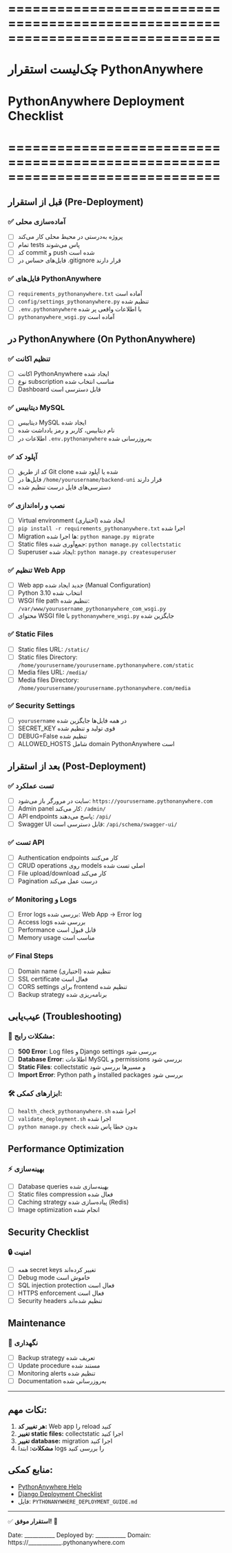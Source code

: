 # ==============================================================================
# چک‌لیست استقرار PythonAnywhere
# PythonAnywhere Deployment Checklist
# ==============================================================================

## قبل از استقرار (Pre-Deployment)

### ✅ آماده‌سازی محلی
- [ ] پروژه به‌درستی در محیط محلی کار می‌کند
- [ ] تمام tests پاس می‌شوند
- [ ] کد commit و push شده است
- [ ] فایل‌های حساس در .gitignore قرار دارند

### ✅ فایل‌های PythonAnywhere
- [ ] `requirements_pythonanywhere.txt` آماده است
- [ ] `config/settings_pythonanywhere.py` تنظیم شده
- [ ] `.env.pythonanywhere` با اطلاعات واقعی پر شده
- [ ] `pythonanywhere_wsgi.py` آماده است

## در PythonAnywhere (On PythonAnywhere)

### ✅ تنظیم اکانت
- [ ] اکانت PythonAnywhere ایجاد شده
- [ ] نوع subscription مناسب انتخاب شده
- [ ] Dashboard قابل دسترسی است

### ✅ دیتابیس MySQL
- [ ] دیتابیس MySQL ایجاد شده
- [ ] نام دیتابیس، کاربر و رمز یادداشت شده
- [ ] اطلاعات در `.env.pythonanywhere` به‌روزرسانی شده

### ✅ آپلود کد
- [ ] کد از طریق Git clone شده یا آپلود شده
- [ ] فایل‌ها در `/home/yourusername/backend-uni` قرار دارند
- [ ] دسترسی‌های فایل درست تنظیم شده

### ✅ نصب و راه‌اندازی
- [ ] Virtual environment ایجاد شده (اختیاری)
- [ ] `pip install -r requirements_pythonanywhere.txt` اجرا شده
- [ ] Migration ها اجرا شده: `python manage.py migrate`
- [ ] Static files جمع‌آوری شده: `python manage.py collectstatic`
- [ ] Superuser ایجاد شده: `python manage.py createsuperuser`

### ✅ تنظیم Web App
- [ ] Web app جدید ایجاد شده (Manual Configuration)
- [ ] Python 3.10 انتخاب شده
- [ ] WSGI file path تنظیم شده: `/var/www/yourusername_pythonanywhere_com_wsgi.py`
- [ ] محتوای WSGI file با `pythonanywhere_wsgi.py` جایگزین شده

### ✅ Static Files
- [ ] Static files URL: `/static/`
- [ ] Static files Directory: `/home/yourusername/yourusername.pythonanywhere.com/static`
- [ ] Media files URL: `/media/`
- [ ] Media files Directory: `/home/yourusername/yourusername.pythonanywhere.com/media`

### ✅ Security Settings
- [ ] `yourusername` در همه فایل‌ها جایگزین شده
- [ ] SECRET_KEY قوی تولید و تنظیم شده
- [ ] DEBUG=False تنظیم شده
- [ ] ALLOWED_HOSTS شامل domain PythonAnywhere است

## بعد از استقرار (Post-Deployment)

### ✅ تست عملکرد
- [ ] سایت در مرورگر باز می‌شود: `https://yourusername.pythonanywhere.com`
- [ ] Admin panel کار می‌کند: `/admin/`
- [ ] API endpoints پاسخ می‌دهند: `/api/`
- [ ] Swagger UI قابل دسترسی است: `/api/schema/swagger-ui/`

### ✅ تست API
- [ ] Authentication endpoints کار می‌کنند
- [ ] CRUD operations روی models اصلی تست شده
- [ ] File upload/download کار می‌کند
- [ ] Pagination درست عمل می‌کند

### ✅ Monitoring و Logs
- [ ] Error logs بررسی شده: Web App → Error log
- [ ] Access logs بررسی شده
- [ ] Performance قابل قبول است
- [ ] Memory usage مناسب است

### ✅ Final Steps
- [ ] Domain name (اختیاری) تنظیم شده
- [ ] SSL certificate فعال است
- [ ] CORS settings برای frontend تنظیم شده
- [ ] Backup strategy برنامه‌ریزی شده

## عیب‌یابی (Troubleshooting)

### 🔧 مشکلات رایج:
- [ ] **500 Error**: Log files و Django settings بررسی شود
- [ ] **Database Error**: اطلاعات MySQL و permissions بررسی شود  
- [ ] **Static Files**: collectstatic و مسیرها بررسی شود
- [ ] **Import Error**: Python path و installed packages بررسی شود

### 🛠️ ابزارهای کمکی:
- [ ] `health_check_pythonanywhere.sh` اجرا شده
- [ ] `validate_deployment.sh` اجرا شده
- [ ] `python manage.py check` بدون خطا پاس شده

## Performance Optimization

### ⚡ بهینه‌سازی
- [ ] Database queries بهینه‌سازی شده
- [ ] Static files compression فعال شده
- [ ] Caching strategy پیاده‌سازی شده (Redis)
- [ ] Image optimization انجام شده

## Security Checklist

### 🔒 امنیت
- [ ] همه secret keys تغییر کرده‌اند
- [ ] Debug mode خاموش است
- [ ] SQL injection protection فعال است
- [ ] HTTPS enforcement فعال است
- [ ] Security headers تنظیم شده‌اند

## Maintenance

### 🔄 نگهداری
- [ ] Backup strategy تعریف شده
- [ ] Update procedure مستند شده
- [ ] Monitoring alerts تنظیم شده
- [ ] Documentation به‌روزرسانی شده

---

## نکات مهم:

1. **هر تغییر کد:** Web app را reload کنید
2. **تغییر static files:** collectstatic اجرا کنید
3. **تغییر database:** migration اجرا کنید
4. **مشکلات:** ابتدا logs را بررسی کنید

## منابع کمکی:

- [PythonAnywhere Help](https://help.pythonanywhere.com/)
- [Django Deployment Checklist](https://docs.djangoproject.com/en/4.2/howto/deployment/checklist/)
- فایل: `PYTHONANYWHERE_DEPLOYMENT_GUIDE.md`

---

✅ **استقرار موفق!** 🚀

Date: ___________
Deployed by: ___________
Domain: https://____________.pythonanywhere.com

